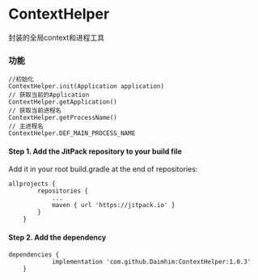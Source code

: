 # ContextHelper
封装的全局context和进程工具
### 功能
```
//初始化
ContextHelper.init(Application application)
// 获取当前的Application
ContextHelper.getApplication()
// 获取当前进程名
ContextHelper.getProcessName() 
// 主进程名
ContextHelper.DEF_MAIN_PROCESS_NAME
```
#### Step 1. Add the JitPack repository to your build file
Add it in your root build.gradle at the end of repositories:
```
allprojects {
		repositories {
			...
			maven { url 'https://jitpack.io' }
		}
	}
```
#### Step 2. Add the dependency
```
dependencies {
	        implementation 'com.github.Daimhim:ContextHelper:1.0.3'
	}
```
